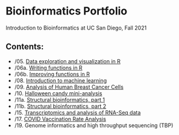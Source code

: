 # Bioinformatics Portfolio

Introduction to Bioinformatics at UC San Diego, Fall 2021

## Contents:

- /05. [Data exploration and visualization in R]()
- /06a. [Writing functions in R]()
- /06b. [Improving functions in R]()
- /08. [Introduction to machine learning]()
- /09. [Analysis of Human Breast Cancer Cells]()
- /10. [Halloween candy mini-analysis]()
- /11a. [Structural bioinformatics, part 1]()
- /11b. [Structural bioinformatics, part 2]()
- /15. [Transcriptomics and analysis of RNA-Seq data]()
- /17. [COVID Vaccination Rate Analysis]()
- /19. Genome informatics and high throughput sequencing (TBP)

